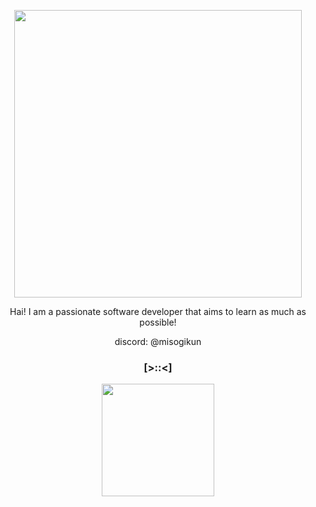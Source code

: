 <p align="center"><img width="460" src="https://github.com/user-attachments/assets/8c6c9376-a5ce-48de-8910-d9809a297ed1" /></p>

<p align="center">Hai! I am a passionate software developer that aims to learn as much as possible!</p>
<p align="center">discord: @misogikun</p>

### <p align="center">[>::<]</p>

<div align="center">
  <img height="180em"  src="https://github-readme-stats.vercel.app/api/top-langs/?username=misogikun&theme=merko&show_icons=true&hide_border=true&layout=compact"/>
</div>

